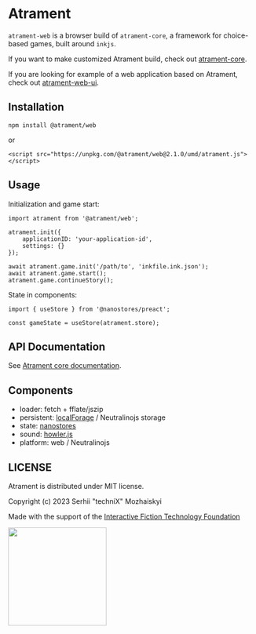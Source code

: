 # Atrament

`atrament-web` is a browser build of `atrament-core`, a framework for choice-based games, built around `inkjs`. 

If you want to make customized Atrament build, check out [atrament-core](https://github.com/technix/atrament-core).

If you are looking for example of a web application based on Atrament, check out [atrament-web-ui](https://github.com/technix/atrament-web-ui).

## Installation

```npm install @atrament/web```

or

```<script src="https://unpkg.com/@atrament/web@2.1.0/umd/atrament.js"></script>```

## Usage

Initialization and game start:
```
import atrament from '@atrament/web';

atrament.init({
    applicationID: 'your-application-id',
    settings: {}
});

await atrament.game.init('/path/to', 'inkfile.ink.json');
await atrament.game.start();
atrament.game.continueStory();
```

State in components:

```
import { useStore } from '@nanostores/preact';

const gameState = useStore(atrament.store);
```

## API Documentation

See [Atrament core documentation](https://github.com/technix/atrament-core/blob/master/README.md).

## Components

- loader: fetch + fflate/jszip
- persistent: [localForage](https://github.com/localForage/localForage) / Neutralinojs storage
- state: [nanostores](https://github.com/nanostores/nanostores)
- sound: [howler.js](https://github.com/goldfire/howler.js)
- platform: web / Neutralinojs

## LICENSE

Atrament is distributed under MIT license.

Copyright (c) 2023 Serhii "techniX" Mozhaiskyi

Made with the support of the [Interactive Fiction Technology Foundation](https://iftechfoundation.org/)

<img src="https://iftechfoundation.org/logo.svg" width="200px">